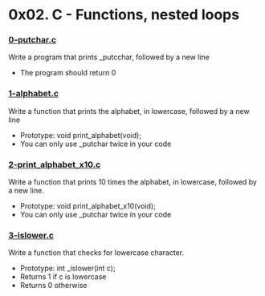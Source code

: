 # 0x02. C - Functions, nested loops

### [0-putchar.c](https://github.com/MrGiddy/alx-low_level_programming/blob/main/0x02-functions_nested_loops/0-putchar.c)
Write a program that prints \_putcchar, followed by a new line
* The program should return 0

### [1-alphabet.c](https://github.com/MrGiddy/alx-low_level_programming/blob/main/0x02-functions_nested_loops/1-alphabet.c)
Write a function that prints the alphabet, in lowercase, followed by a new line
* Prototype: void print_alphabet(void);
* You can only use \_putchar twice in your code

### [2-print_alphabet_x10.c](https://github.com/MrGiddy/alx-low_level_programming/blob/main/0x02-functions_nested_loops/2-print_alphabet_x10.c)
Write a function that prints 10 times the alphabet, in lowercase, followed by a new line.
* Prototype: void print_alphabet_x10(void);
* You can only use \_putchar twice in your code

### [3-islower.c](https://github.com/MrGiddy/alx-low_level_programming/blob/main/0x02-functions_nested_loops/3-islower.c)
Write a function that checks for lowercase character.
* Prototype: int \_islower(int c);
* Returns 1 if c is lowercase
* Returns 0 otherwise
